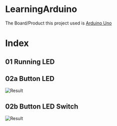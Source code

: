 # LearningArduino
The Board/Product this project used is [Arduino Uno](https://store.arduino.cc/usa/arduino-uno-rev3)

# Index
## 01 Running LED
## 02a Button LED
![Result](./Projects/02a_ButtonLED/Result.gif)

## 02b Button LED Switch
![Result](./Projects/02b_ButtonLEDswitch/Result.gif)
